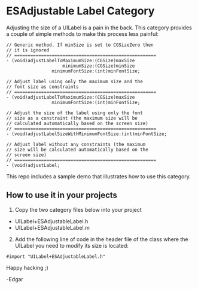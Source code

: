 
# ESAdjustable Label Category

Adjusting the size of a UILabel is a pain in the back. This category provides a couple of simple methods to make this process less painful:

```objc
// Generic method. If minSize is set to CGSizeZero then
// it is ignored
// =====================================================
- (void)adjustLabelToMaximumSize:(CGSize)maxSize 
                     minimumSize:(CGSize)minSize 
                 minimumFontSize:(int)minFontSize;

// Adjust label using only the maximum size and the 
// font size as constraints
// =====================================================
- (void)adjustLabelToMaximumSize:(CGSize)maxSize 
                 minimumFontSize:(int)minFontSize;

// Adjust the size of the label using only the font
// size as a constraint (the maximum size will be
// calculated automatically based on the screen size)
// =====================================================
- (void)adjustLabelSizeWithMinimumFontSize:(int)minFontSize;

// Adjust label without any constraints (the maximum 
// size will be calculated automatically based on the
// screen size)
// =====================================================
- (void)adjustLabel;
```

This repo includes a sample demo that illustrates how to use this category.

## How to use it in your projects
1. Copy the two category files below into your project
  * UILabel+ESAdjustableLabel.h
  * UILabel+ESAdjustableLabel.m
2. Add the following line of code in the header file of the class where the UILabel you need to modify its size is located:

```objc
#import "UILabel+ESAdjustableLabel.h"
```

Happy hacking ;)

-Edgar